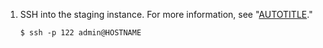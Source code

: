 1. SSH into the staging instance. For more information, see "[AUTOTITLE](/admin/configuration/configuring-your-enterprise/accessing-the-administrative-shell-ssh)."

   ```shell{:copy}
   $ ssh -p 122 admin@HOSTNAME
   ```
